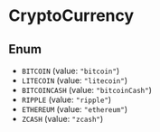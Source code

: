 # CryptoCurrency

## Enum

* `BITCOIN` (value: `"bitcoin"`)
* `LITECOIN` (value: `"litecoin"`)
* `BITCOINCASH` (value: `"bitcoinCash"`)
* `RIPPLE` (value: `"ripple"`)
* `ETHEREUM` (value: `"ethereum"`)
* `ZCASH` (value: `"zcash"`)
